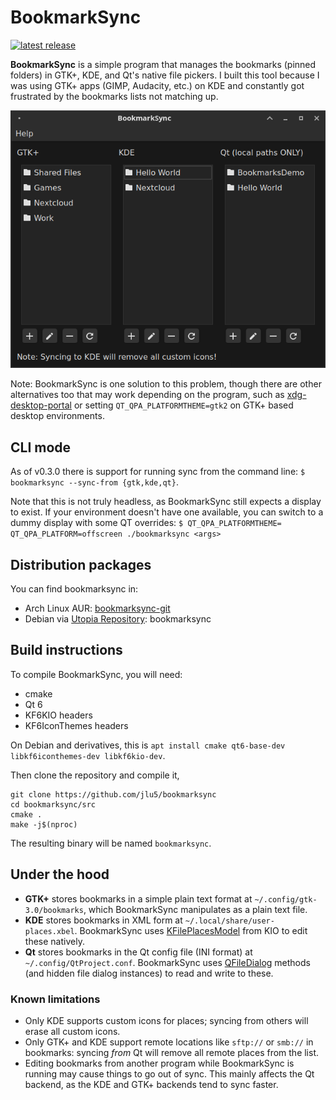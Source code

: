 # BookmarkSync

[![latest release](https://img.shields.io/github/v/tag/jlu5/bookmarksync?sort=date)](https://github.com/jlu5/bookmarksync/tags)

**BookmarkSync** is a simple program that manages the bookmarks (pinned folders) in GTK+, KDE, and Qt's native file pickers. I built this tool because I was using GTK+ apps (GIMP, Audacity, etc.) on KDE and constantly got frustrated by the bookmarks lists not matching up.

![Demo screenshot](bookmarksync.png "BookmarkSync main window")

Note: BookmarkSync is one solution to this problem, though there are other alternatives too that may work depending on the program, such as [xdg-desktop-portal](https://github.com/flatpak/xdg-desktop-portal) or setting `QT_QPA_PLATFORMTHEME=gtk2` on GTK+ based desktop environments.

## CLI mode

As of v0.3.0 there is support for running sync from the command line: `$ bookmarksync --sync-from {gtk,kde,qt}`.

Note that this is not truly headless, as BookmarkSync still expects a display to exist. If your environment doesn't have one available, you can switch to a dummy display with some QT overrides: `$ QT_QPA_PLATFORMTHEME= QT_QPA_PLATFORM=offscreen ./bookmarksync <args>`

## Distribution packages

You can find bookmarksync in:

- Arch Linux AUR: [bookmarksync-git](https://aur.archlinux.org/packages/bookmarksync-git/)
- Debian via [Utopia Repository](https://deb.utopia-repository.org/): bookmarksync

## Build instructions

To compile BookmarkSync, you will need:

- cmake
- Qt 6
- KF6KIO headers
- KF6IconThemes headers

On Debian and derivatives, this is `apt install cmake qt6-base-dev libkf6iconthemes-dev libkf6kio-dev`.

Then clone the repository and compile it,

```shell
git clone https://github.com/jlu5/bookmarksync
cd bookmarksync/src
cmake .
make -j$(nproc)
```

The resulting binary will be named `bookmarksync`.

## Under the hood

- **GTK+** stores bookmarks in a simple plain text format at `~/.config/gtk-3.0/bookmarks`, which BookmarkSync manipulates as a plain text file.
- **KDE** stores bookmarks in XML form at `~/.local/share/user-places.xbel`. BookmarkSync uses [KFilePlacesModel](https://api.kde.org/frameworks/kio/html/classKFilePlacesModel.html) from KIO to edit these natively.
- **Qt** stores bookmarks in the Qt config file (INI format) at `~/.config/QtProject.conf`. BookmarkSync uses [QFileDialog](https://doc.qt.io/qt-5/qfiledialog.html#setSidebarUrls) methods (and hidden file dialog instances) to read and write to these.

### Known limitations

- Only KDE supports custom icons for places; syncing from others will erase all custom icons.
- Only GTK+ and KDE support remote locations like `sftp://` or `smb://` in bookmarks: syncing *from* Qt will remove all remote places from the list.
- Editing bookmarks from another program while BookmarkSync is running may cause things to go out of sync. This mainly affects the Qt backend, as the KDE and GTK+ backends tend to sync faster.
